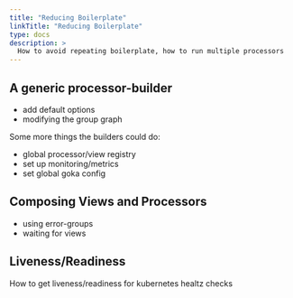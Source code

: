 ```yaml
---
title: "Reducing Boilerplate"
linkTitle: "Reducing Boilerplate"
type: docs
description: >
  How to avoid repeating boilerplate, how to run multiple processors
---
```




## A generic processor-builder

* add default options
* modifying the group graph

Some more things the builders could do:

* global processor/view registry
* set up monitoring/metrics
* set global goka config


## Composing Views and Processors

* using error-groups
* waiting for views


## Liveness/Readiness

How to get liveness/readiness for kubernetes healtz checks
